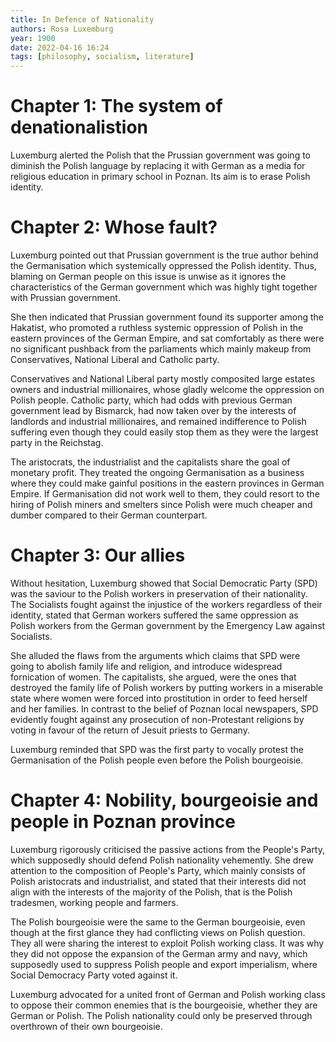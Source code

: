```yaml
---
title: In Defence of Nationality
authors: Rosa Luxemburg
year: 1900
date: 2022-04-16 16:24
tags: [philosophy, socialism, literature]
---
```


# Chapter 1: The system of denationalistion

Luxemburg alerted the Polish that the Prussian government was going to diminish
the Polish language by replacing it with German as a media for religious
education in primary school in Poznan. Its aim is to erase Polish identity.

# Chapter 2: Whose fault?

Luxemburg pointed out that Prussian government is the true author behind the
Germanisation which systemically oppressed the Polish identity. Thus, blaming on
German people on this issue is unwise as it ignores the characteristics of the
German government which was highly tight together with Prussian government.

She then indicated that Prussian government found its supporter among the
Hakatist, who promoted a ruthless systemic oppression of Polish in the eastern
provinces of the German Empire, and sat comfortably as there were no significant
pushback from the parliaments which mainly makeup from Conservatives, National
Liberal and Catholic party.

Conservatives and National Liberal party mostly composited large estates owners
and industrial millionaires, whose gladly welcome the oppression on Polish
people. Catholic party, which had odds with previous German government lead by
Bismarck, had now taken over by the interests of landlords and industrial
millionaires, and remained indifference to Polish suffering even though they
could easily stop them as they were the largest party in the Reichstag.

The aristocrats, the industrialist and the capitalists share the goal of
monetary profit. They treated the ongoing Germanisation as a business where they
could make gainful positions in the eastern provinces in German Empire. If
Germanisation did not work well to them, they could resort to the hiring of
Polish miners and smelters since Polish were much cheaper and dumber compared to
their German counterpart.

# Chapter 3: Our allies

Without hesitation, Luxemburg showed that Social Democratic Party (SPD) was the
saviour to the Polish workers in preservation of their nationality. The
Socialists fought against the injustice of the workers regardless of their
identity, stated that German workers suffered the same oppression as Polish
workers from the German government by the Emergency Law against Socialists.

She alluded the flaws from the arguments which claims that SPD were going to
abolish family life and religion, and introduce widespread fornication of women.
The capitalists, she argued, were the ones that destroyed the family life of
Polish workers by putting workers in a miserable state where women were forced
into prostitution in order to feed herself and her families. In contrast to the
belief of Poznan local newspapers, SPD evidently fought against any prosecution
of non-Protestant religions by voting in favour of the return of Jesuit priests
to Germany.

Luxemburg reminded that SPD was the first party to vocally protest the
Germanisation of the Polish people even before the Polish bourgeoisie.

# Chapter 4: Nobility, bourgeoisie and people in Poznan province

Luxemburg rigorously criticised the passive actions from the People's Party,
which supposedly should defend Polish nationality vehemently. She drew attention
to the composition of People's Party, which mainly consists of Polish
aristocrats and industrialist, and stated that their interests did not align
with the interests of the majority of the Polish, that is the Polish tradesmen,
working people and farmers.

The Polish bourgeoisie were the same to the German bourgeoisie, even though at
the first glance they had conflicting views on Polish question. They all were
sharing the interest to exploit Polish working class. It was why they did not
oppose the expansion of the German army and navy, which supposedly used to
suppress Polish people and export imperialism, where Social Democracy Party
voted against it.

Luxemburg advocated for a united front of German and Polish working class to
oppose their common enemies that is the bourgeoisie, whether they are German or
Polish. The Polish nationality could only be preserved through overthrown of
their own bourgeoisie.
